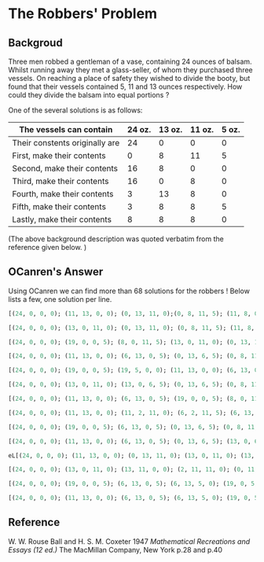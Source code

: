 # The Robbers' Problem

## Backgroud 

Three men robbed a gentleman of a vase, containing 24 ounces of balsam.
Whilst running away they met a glass-seller, of whom they purchased three
vessels. On reaching a place of safety they wished to divide the booty, but
found that their vessels contained 5, 11 and 13 ounces respectively. How
could they divide the balsam into equal portions ?


One of the several solutions is as follows:

The vessels can contain        | 24 oz. | 13 oz. |  11 oz. | 5 oz.
---                            | ---    | ---    | ---     | ---
Their constents originally are | 24     | 0      |  0      | 0
First, make their contents     | 0      | 8      | 11      | 5
Second, make their contents    | 16     | 8      |  0      | 0
Third, make their contents     | 16     | 0      | 8       | 0
Fourth, make their contents    | 3      | 13     | 8       | 0
Fifth, make their contents     | 3      | 8      | 8       | 5
Lastly, make their contents    | 8      | 8      | 8       | 0

(The above background description was quoted verbatim from the reference given below. )

## OCanren's Answer

Using OCanren we can find more than 68 solutions for the robbers ! Below lists a few, one solution per line.

```ocaml
[(24, 0, 0, 0); (11, 13, 0, 0); (0, 13, 11, 0);(0, 8, 11, 5); (11, 8, 0, 5); (16, 8, 0, 0); (16, 0, 8, 0); (3, 13, 8, 0); (3, 8, 8, 5); (8, 8, 8, 0)]

[(24, 0, 0, 0); (13, 0, 11, 0); (0, 13, 11, 0); (0, 8, 11, 5); (11, 8, 0, 5); (16, 8, 0, 0); (16, 0, 8, 0); (3, 13, 8, 0); (3, 8, 8, 5); (8, 8, 8, 0)]

[(24, 0, 0, 0); (19, 0, 0, 5); (8, 0, 11, 5); (13, 0, 11, 0); (0, 13, 11, 0); (0, 8, 11, 5); (11, 8, 0, 5); (16, 8, 0, 0); (16, 0, 8, 0); (3, 13, 8, 0); (3, 8, 8, 5); (8, 8, 8, 0)]

[(24, 0, 0, 0); (11, 13, 0, 0); (6, 13, 0, 5); (0, 13, 6, 5); (0, 8, 11, 5); (11, 8, 0, 5); (16, 8, 0, 0); (16, 0, 8, 0); (3, 13, 8, 0); (3, 8, 8, 5); (8, 8, 8, 0)]

[(24, 0, 0, 0); (19, 0, 0, 5); (19, 5, 0, 0); (11, 13, 0, 0); (6, 13, 0, 5); (0, 13, 6, 5); (0, 8, 11, 5); (11, 8, 0, 5); (16, 8, 0, 0); (16, 0, 8, 0); (3, 13, 8, 0); (3, 8, 8, 5); (8, 8, 8, 0)]

[(24, 0, 0, 0); (13, 0, 11, 0); (13, 0, 6, 5); (0, 13, 6, 5); (0, 8, 11, 5); (11, 8, 0, 5); (16, 8, 0, 0); (16, 0, 8, 0); (3, 13, 8, 0); (3, 8, 8, 5); (8, 8, 8, 0)]

[(24, 0, 0, 0); (11, 13, 0, 0); (6, 13, 0, 5); (19, 0, 0, 5); (8, 0, 11, 5); (13, 0, 11, 0); (0, 13, 11, 0); (0, 8, 11, 5); (11, 8, 0, 5); (16, 8, 0, 0); (16, 0, 8, 0); (3, 13, 8, 0); (3, 8, 8, 5); (8, 8, 8, 0)]

[(24, 0, 0, 0); (11, 13, 0, 0); (11, 2, 11, 0); (6, 2, 11, 5); (6, 13, 0, 5); (0, 13, 6, 5); (0, 8, 11, 5); (11, 8, 0, 5); (16, 8, 0, 0); (16, 0, 8, 0); (3, 13, 8, 0); (3, 8, 8, 5); (8, 8, 8, 0)]

[(24, 0, 0, 0); (19, 0, 0, 5); (6, 13, 0, 5); (0, 13, 6, 5); (0, 8, 11, 5); (11, 8, 0, 5); (16, 8, 0, 0); (16, 0, 8, 0); (3, 13, 8, 0); (3, 8, 8, 5); (8, 8, 8, 0)]

[(24, 0, 0, 0); (11, 13, 0, 0); (6, 13, 0, 5); (0, 13, 6, 5); (13, 0, 6, 5); (13, 0, 11, 0); (0, 13, 11, 0); (0, 8, 11, 5); (11, 8, 0, 5); (16, 8, 0, 0); (16, 0, 8, 0); (3, 13, 8, 0); (3, 8, 8, 5); (8, 8, 8, 0)]

eL[(24, 0, 0, 0); (11, 13, 0, 0); (0, 13, 11, 0); (13, 0, 11, 0); (13, 0, 6, 5); (0, 13, 6, 5); (0, 8, 11, 5); (11, 8, 0, 5); (16, 8, 0, 0); (16, 0, 8, 0); (3, 13, 8, 0); (3, 8, 8, 5); (8, 8, 8, 0)]

[(24, 0, 0, 0); (13, 0, 11, 0); (13, 11, 0, 0); (2, 11, 11, 0); (0, 11, 11, 2); (0, 8, 11, 5); (11, 8, 0, 5); (16, 8, 0, 0); (16, 0, 8, 0); (3, 13, 8, 0); (3, 8, 8, 5); (8, 8, 8, 0)]

[(24, 0, 0, 0); (19, 0, 0, 5); (6, 13, 0, 5); (6, 13, 5, 0); (19, 0, 5, 0); (13, 0, 11, 0); (13, 0, 6, 5); (0, 13, 6, 5); (0, 8, 11, 5); (11, 8, 0, 5); (16, 8, 0, 0); (16, 0, 8, 0); (3, 13, 8, 0); (3, 8, 8, 5); (8, 8, 8, 0)]

[(24, 0, 0, 0); (11, 13, 0, 0); (6, 13, 0, 5); (6, 13, 5, 0); (19, 0, 5, 0); (13, 0, 11, 0); (13, 0, 6, 5); (0, 13, 6, 5); (0, 8, 11, 5); (11, 8, 0, 5); (16, 8, 0, 0); (16, 0, 8, 0); (3, 13, 8, 0); (3, 8, 8, 5); (8, 8, 8, 0)]
```


## Reference



W. W. Rouse Ball and H. S. M. Coxeter 1947 
 _Mathematical Recreations and Essays (12 ed.)_
 The MacMillan Company, New York  p.28 and p.40